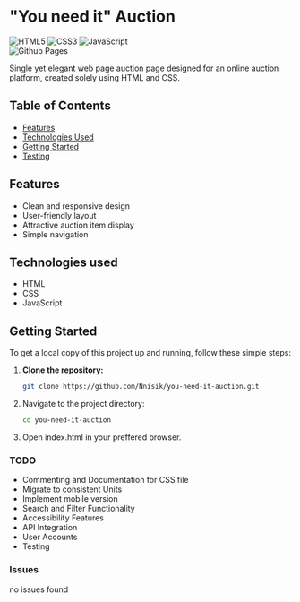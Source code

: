 # "You need it" Auction

![HTML5](https://img.shields.io/badge/html5-%23E34F26.svg?style=for-the-badge&logo=html5&logoColor=white)
![CSS3](https://img.shields.io/badge/css3-%231572B6.svg?style=for-the-badge&logo=css3&logoColor=white)
![JavaScript](https://img.shields.io/badge/javascript-%23323330.svg?style=for-the-badge&logo=javascript&logoColor=%23F7DF1E)</br>
![Github Pages](https://img.shields.io/badge/github%20pages-121013?style=for-the-badge&logo=github&logoColor=white)

Single yet elegant web page auction page designed for an online auction platform, created solely using HTML and CSS.

## Table of Contents
- [Features](#features)
- [Technologies Used](#technologies-used)
- [Getting Started](#getting-started)
- [Testing](#testing)

## Features

- Clean and responsive design
- User-friendly layout
- Attractive auction item display
- Simple navigation
 
## Technologies used 
* HTML
* CSS
* JavaScript

## Getting Started

To get a local copy of this project up and running, follow these simple steps:

1. **Clone the repository:**
   ```bash
   git clone https://github.com/Nnisik/you-need-it-auction.git
   
2. Navigate to the project directory:
   ```bash
   cd you-need-it-auction
3. Open index.html in your preffered browser.


### TODO
* Commenting and Documentation for CSS file
* Migrate to consistent Units
* Implement mobile version
* Search and Filter Functionality
* Accessibility Features 
* API Integration
* User Accounts
* Testing

### Issues
no issues found
